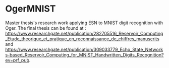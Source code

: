 # OgerMNIST
Master thesis's research work applying ESN to MNIST digit recognition with Oger.
The final thesis can be found at : https://www.researchgate.net/publication/282705516_Reservoir_Computing_Etude_theorique_et_pratique_en_reconnaissance_de_chiffres_manuscrits and
https://www.researchgate.net/publication/309033779_Echo_State_Networks-based_Reservoir_Computing_for_MNIST_Handwritten_Digits_Recognition?ev=prf_pub.

